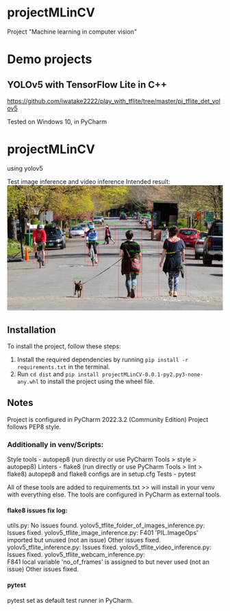 # projectMLinCV
Project "Machine learning in computer vision"

# Demo projects

## YOLOv5 with TensorFlow Lite in C++
https://github.com/iwatake2222/play_with_tflite/tree/master/pj_tflite_det_yolov5


Tested on Windows 10, in PyCharm

# projectMLinCV
using yolov5

Test image inference and video inference
Intended result:
![peoplebig](/peoplebigyolov5_output.jpg)


## Installation

To install the project, follow these steps:

1. Install the required dependencies by running `pip install -r requirements.txt` in the terminal.
2. Run `cd dist` and `pip install projectMLinCV-0.0.1-py2.py3-none-any.whl` to install the project using the wheel file.

## Notes

Project is configured in PyCharm  2022.3.2 (Community Edition)
Project follows PEP8 style.

### Additionally in venv/Scripts:

Style tools - autopep8 (run directly or use PyCharm Tools > style > autopep8)
Linters - flake8 (run directly or use PyCharm Tools > lint > flake8)
autopep8 and flake8 configs are in setup.cfg
Tests - pytest

All of these tools are added to requirements.txt >> will install in your venv with everything else.
The tools are configured in PyCharm as external tools. 

#### flake8 issues fix log:
utils.py:
	No issues found.
yolov5_tflite_folder_of_images_inference.py:
	Issues fixed.
yolov5_tflite_image_inference.py:
	F401 'PIL.ImageOps' imported but unused
	(not an issue)
	Other issues fixed.
yolov5_tflite_inference.py:
	Issues fixed.
yolov5_tflite_video_inference.py:
	Issues fixed.
yolov5_tflite_webcam_inference.py:	
	F841 local variable 'no_of_frames' is assigned to but never used
	(not an issue)
	Other issues fixed.

#### pytest
pytest set as default test runner in PyCharm.





